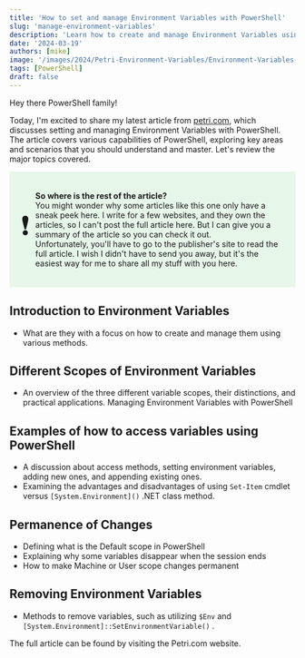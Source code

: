 ```yaml
---
title: 'How to set and manage Environment Variables with PowerShell'
slug: 'manage-environment-variables'
description: 'Learn how to create and manage Environment Variables using PowerShell'
date: '2024-03-19'
authors: [mike]
image: '/images/2024/Petri-Environment-Variables/Environment-Variables-Header.webp'
tags: [PowerShell]
draft: false
---
```


Hey there PowerShell family!

Today, I'm excited to share my latest article from [petri.com](https://petri.com), which discusses setting and managing Environment Variables with PowerShell. The article covers various capabilities of PowerShell, exploring key areas and scenarios that you should understand and master. Let's review the major topics covered.

<html lang="en">
<head>
<meta charset="UTF-8">
<meta name="viewport" content="width=device-width, initial-scale=1.0">
<title>Callout Box</title>
<style>
.callout {
  padding: 20px;
  background-color: #E6F6E8;
  display: flex;
  align-items: center;
}
.emoji {
            font-size: 48px;
            margin-right: 10px;
        }
</style>
</head>
<body>

<div class="callout">
    <div class="emoji">&#10071;</div>
  <p><b>So where is the rest of the article?</b>
  <br>
   You might wonder why some articles like this one only have a sneak peek here. I write for a few websites, and they own the articles, so I can't post the full article here. But I can give you a summary of the article so you can check it out.
  <br>
  Unfortunately, you'll have to go to the publisher's site to read the full article. I wish I didn't have to send you away, but it's the easiest way for me to share all my stuff with you here.</p>
</div>

## Introduction to Environment Variables

- What are they with a focus on how to create and manage them using various methods.

## Different Scopes of Environment Variables

- An overview of the three different variable scopes, their distinctions, and practical applications. Managing Environment Variables with PowerShell

## Examples of how to access variables using PowerShell

- A discussion about access methods, setting environment variables, adding new ones, and appending existing ones.
- Examining the advantages and disadvantages of using `Set-Item` cmdlet versus `[System.Environment]()` .NET class method.

## Permanence of Changes

- Defining what is the Default scope in PowerShell
- Explaining why some variables disappear when the session ends
- How to make Machine or User scope changes permanent

## Removing Environment Variables

- Methods to remove variables, such as utilizing `$Env` and `[System.Environment]::SetEnvironmentVariable()` .

The full article can be found by visiting the Petri.com website.
